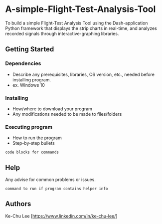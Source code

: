 # A-simple-Flight-Test-Analysis-Tool

To build a simple Flight-Test Analysis Tool using the Dash-application Python framework that displays the strip charts in real-time, and analyzes recorded signals through interactive-graphing libraries.

## Getting Started

### Dependencies

* Describe any prerequisites, libraries, OS version, etc., needed before installing program.
* ex. Windows 10

### Installing

* How/where to download your program
* Any modifications needed to be made to files/folders

### Executing program

* How to run the program
* Step-by-step bullets
```
code blocks for commands
```

## Help

Any advise for common problems or issues.
```
command to run if program contains helper info
```

## Authors
Ke-Chu Lee [https://www.linkedin.com/in/ke-chu-lee/]
